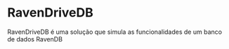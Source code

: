 # RavenDriveDB
RavenDriveDB é uma solução que simula as funcionalidades de um banco de dados RavenDB
